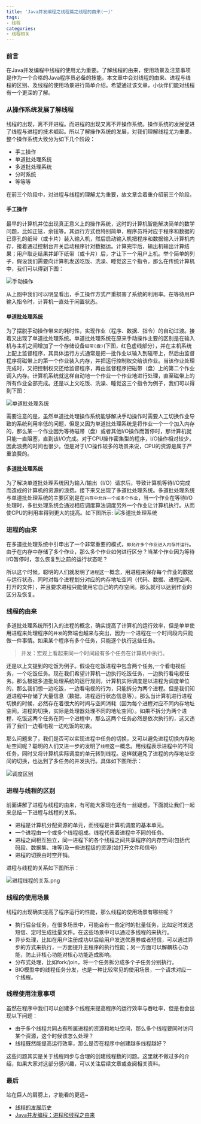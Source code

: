 ```yaml
---
title: 'Java并发编程之线程篇之线程的由来(一)'
tags:
- 线程
categories:
- 线程相关
---
```


### 前言
在Java并发编程中线程的使用尤为重要。了解线程的由来，使用场景及注意事项是作为一个合格的Java程序员必备的技能。本文章中会对线程的由来、进程与线程的区别、及线程的使用场景进行简单介绍。希望通过该文章，小伙伴们能对线程有一个更深的了解。

### 从操作系统发展了解线程
线程的出现，离不开进程。而进程的出现又离不开操作系统。操作系统的发展促进了线程与进程的技术崛起。所以了解操作系统的发展，对我们理解线程尤为重要。整个操作系统大致分为如下几个阶段：
- 手工操作
- 单道批处理系统
- 多道批处理系统
- 分时系统
- 等等等

在前三个阶段中，对进程与线程的理解尤为重要，故文章会着重介绍前三个阶段。

#### 手工操作
最早的计算机并位出现真正意义上的操作系统，这时的计算机智能解决简单的数学问题，比如正铉，余铉等。其运行方式也特别简单，程序员将对应于程序和数据的已穿孔的纸带（或卡片）装入输入机，然后启动输入机把程序和数据输入计算机内存，接着通过控制台开关启动程序针对数据运。计算完毕后，输出机输出计算结果；用户取走结果并卸下纸带（或卡片）后，才让下一个用户上机。举个简单的列子，假设我们需要向计算机发送吃饭、洗澡、睡觉这三个指令，那么在传统计算机中，我们可以得到下图：

![手动操作](https://user-gold-cdn.xitu.io/2019/6/18/16b6ae3a5b751a6e?w=822&h=202&f=png&s=26415)

从上图中我们可以明显看出，手工操作方式严重损害了系统的利用率。在等待用户输入指令时，计算机一直处于闲置状态。

#### 单道批处理系统
为了摆脱手动操作带来的耗时性，实现作业（程序、数据、指令）的自动过渡。接着又出现了单道批处理系统。单道批处理系统在原来手动操作主要的区别是在输入机与主机之间增加了一个存储设备`磁带(盘)`(下图，红色虚线部分），并在主机系统上配上监督程序，其具体运行方式通常是把一批作业以输入到磁带上，然后由监督程序将磁带上的第一个作业装入内存，并把运行控制权交给该作业。当该作业处理完成时，又把控制权交还给监督程序，再由监督程序把磁带（盘）上的第二个作业调入内存。计算机系统就这样自动地一个作业一个作业地进行处理，直至磁带上的所有作业全部完成。还是以上文吃饭、洗澡、睡觉这三个指令为例子，我们可以得到下图：

![单道批处理系统](https://user-gold-cdn.xitu.io/2019/6/18/16b6ae696c9548b1?w=1033&h=203&f=png&s=34464)

需要注意的是，虽然单道批处理操作系统能够解决手动操作时需要人工切换作业导致的系统利用率低的问题，但是又因为单道批处理系统是将作业一个一个加入内存的，那么某一个作业因为等待磁带（盘）或者其他I/O操作而暂停时，那计算机就只能一直阻塞，直到该I/O完成。对于CPU操作密集型的程序，I/O操作相对较少，因此浪费的时间也很少。但是对于I/O操作较多的场景来说，CPU的资源是属于严重浪费的。

#### 多道批处理系统
为了解决单道批处理系统因为输入/输出（I/O）请求后，导致计算机等待I/O完成而造成的计算机的资源的浪费。接下来又出现了多道批处理系统。多道批处理系统与单道批处理系统的主要区别是在`内存中允许一个或多个作业`，当一个作业在等待I/O处理时，多批处理系统会通过相应调度算法调度另外一个作业让计算机执行。从而使CPU的利用率得到更大的提高。如下图所示:
![多道批处理系统](https://user-gold-cdn.xitu.io/2019/6/18/16b6b110f8138901?w=817&h=382&f=png&s=48995)

### 进程的由来
在多道批处理系统中引申出了一个非常重要的模式，`即允许多个作业进入内存并运行`。由于在内存中存储了多个作业，那么多个作业如何进行区分？当某个作业因为等待I/O暂停时，怎么恢复到之前的运行状态呢？

所以这个时候，聪明的人们就发明了`进程`这一概念，用进程来保存每个作业的数据与运行状态，同时对每个进程划分对应的内存地址空间（代码、数据、进程空间、打开的文件），并且要求进程只能使用它自己的内存空间。那么就可以达到作业的区分及恢复。

### 线程的由来
多道批处理系统所引入的进程的概念，确实提高了计算机的运行效率，但是单单使用进程来处理程序的`并发`的弊端也越来与突出，因为一个进程在一个时间段内只能做一件事情。如果某个程序有多个任务，只能逐个执行这些任务。

>并发：宏观上看起来同一个时间段有多个任务在计算机中执行。

还是以上文提到的吃饭为例子。假设在吃饭进程中包含两个任务,一个看电视任务，一个吃饭任务。现在我们希望计算机一边执行吃饭任务，一边执行看电视任务。那么根据多道批处理系统的运行规则，计算机实际调度是以进程为调度单位的，那么我们想一边吃饭，一边看电视的行为，只能拆分为两个进程。但是我们知道进程中存储了大量信息（数据，进程运行状态信息等）。那么当计算机进行进程切换的时候，必然存在着很大的时间与空间消耗（因为每个进程对应不同内存地址空间，进程的切换，实际是处理器处理不同的地址空间）。如果不拆分为两个进程，吃饭这两个任务在同一个进程中，那么这两个任务必然是依次执行的，这又违背了我们一边看电视一边吃饭的初衷。

那么问题来了，我们是否可以实现进程中任务的切换，又可以避免进程切换内存地址空间呢？聪明的人们又进一步的发明了`线程`这一概念。用线程表示进程中的不同任务，同时又将计算机实际调度的单元转到线程。这样就避免了进程的内存地址空间的切换，也达到了多任务的并发执行。具体如下图所示：

![调度区别](https://user-gold-cdn.xitu.io/2019/6/19/16b6db0e264532a1?w=724&h=311&f=png&s=40184)

### 进程与线程的区别
前面讲解了进程与线程的由来，有可能大家现在还有一丝疑惑，下面就让我们一起来总结一下进程与线程的关系。
- 进程是计算机分配资源的单元，而线程是计算机调度的基本单元。
- 一个进程由一个或多个线程组成。线程代表着进程中不同的任务。
- 进程之间相互独立，同一进程下的各个线程之间共享程序的内存空间(包括代码段、数据集、堆等)及一些进程级的资源(如打开文件和信号)
- 进程的切换由时空开销。

进程与线程的关系如下图所示：

![进程线程的关系.png](https://upload-images.jianshu.io/upload_images/2824145-c9331166fee59a5f.png?imageMogr2/auto-orient/strip%7CimageView2/2/w/1240)

### 线程的使用场景
线程的出现确实提高了程序运行的性能，那么线程的使用场景有哪些呢？

- 执行后台任务，在很多场景中，可能会有一些定时的批量任务，比如定时发送短信、定时生成批量文件。在这些场景中可以通过多线程的来执行。
- 异步处理，比如在用户注册成功以后给用户发送优惠券或者短信，可以通过异步的方式来执行，一方面提升主程序的执行性能；另一方面可以解耦核心功能，防止非核心功能对核心功能造成影响。
- 分布式处理，比如fork/join，将一个任务拆分成多个子任务分别执行。
- BIO模型中的线程任务分发，也是一种比较常见的使用场景，一个请求对应一个线程。

### 线程使用注意事项
虽然在程序中我们可以创建多个线程来提高程序的运行效率与吞吐率，但是也会出现以下问题：

- 由于多个线程共同占有所属进程的资源和地址空间，那么多个线程要同时访问某个资源，这个时候该怎么处理？
- 线程既然能提高运行效率，那么是否在程序中创建越多线程越好？

这些问题其实是关于线程同步与合理的创建线程数的问题。这里就不做过多的介绍，如果大家对这部分感兴趣，可以关注后续文章或查阅相关资料。

### 最后
站在巨人的肩膀上，才能看的更远~
- [线程的发展历史](https://segmentfault.com/a/1190000017252672)
- [Java并发编程：进程和线程之由来](https://www.cnblogs.com/dolphin0520/p/3910667.html)
